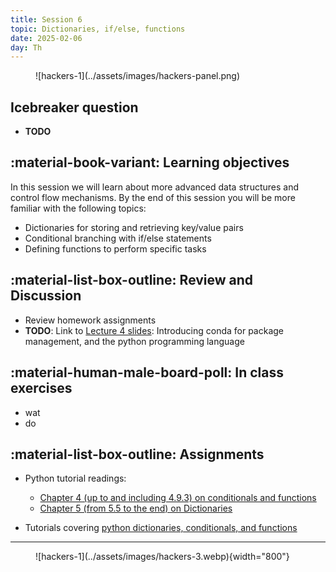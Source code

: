 ```yaml
---
title: Session 6
topic: Dictionaries, if/else, functions
date: 2025-02-06
day: Th
---
```



<figure markdown="span">
  ![hackers-1](../assets/images/hackers-panel.png)
</figure>

## Icebreaker question
* **TODO**

## :material-book-variant: Learning objectives
In this session we will learn about more advanced data structures and control
flow mechanisms. By the end of this session you will be more familiar with the
following topics:

- Dictionaries for storing and retrieving key/value pairs
- Conditional branching with if/else statements
- Defining functions to perform specific tasks


## :material-list-box-outline: Review and Discussion
- Review homework assignments
- **TODO**: Link to [Lecture 4 slides](../../lectures/4.0/): Introducing conda for package management, and the python programming language

## :material-human-male-board-poll: In class exercises
- wat
- do

## :material-list-box-outline: Assignments
- Python tutorial readings:
    - [Chapter 4 (up to and including 4.9.3) on conditionals and functions](https://docs.python.org/3.13/tutorial/controlflow.html)
    - [Chapter 5 (from 5.5 to the end) on Dictionaries](https://docs.python.org/3.13/tutorial/datastructures.html#dictionaries)

- Tutorials covering [python dictionaries, conditionals, and functions](../../tutorials/6.0-python-advanced)

---------------------


<figure markdown="span">
  ![hackers-1](../assets/images/hackers-3.webp){width="800"}
</figure>

<!-- Notes
* Show the github 'Preview' tab
-->
